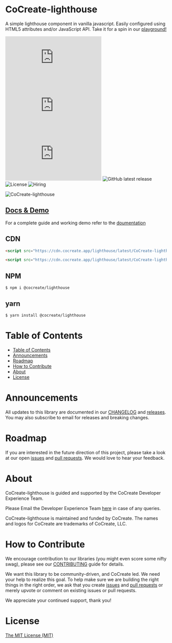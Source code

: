 # CoCreate-lighthouse

A simple lighthouse component in vanilla javascript. Easily configured using HTML5 attributes and/or JavaScript API. Take it for a spin in our [playground!](https://cocreate.app/docs/lighthouse)

![minified](https://img.badgesize.io/https://cdn.cocreate.app/lighthouse/latest/CoCreate-lighthouse.min.js?style=flat-square&label=minified&color=orange)
![gzip](https://img.badgesize.io/https://cdn.cocreate.app/lighthouse/latest/CoCreate-lighthouse.min.js?compression=gzip&style=flat-square&label=gzip&color=yellow)
![brotli](https://img.badgesize.io/https://cdn.cocreate.app/lighthouse/latest/CoCreate-lighthouse.min.js?compression=brotli&style=flat-square&label=brotli)
![GitHub latest release](https://img.shields.io/github/v/release/CoCreate-app/CoCreate-lighthouse?style=flat-square)
![License](https://img.shields.io/github/license/CoCreate-app/CoCreate-lighthouse?style=flat-square)
![Hiring](https://img.shields.io/static/v1?style=flat-square&label=&message=Hiring&color=blueviolet)

![CoCreate-lighthouse](https://cdn.cocreate.app/docs/CoCreate-lighthouse.gif)

## [Docs & Demo](https://cocreate.app/docs/lighthouse)

For a complete guide and working demo refer to the [doumentation](https://cocreate.app/docs/lighthouse)

## CDN

```html
<script src="https://cdn.cocreate.app/lighthouse/latest/CoCreate-lighthouse.min.js"></script>
```

```html
<script src="https://cdn.cocreate.app/lighthouse/latest/CoCreate-lighthouse.min.css"></script>
```

## NPM

```shell
$ npm i @cocreate/lighthouse
```

## yarn

```shell
$ yarn install @cocreate/lighthouse
```

# Table of Contents

- [Table of Contents](#table-of-contents)
- [Announcements](#announcements)
- [Roadmap](#roadmap)
- [How to Contribute](#how-to-contribute)
- [About](#about)
- [License](#license)

<a name="announcements"></a>

# Announcements

All updates to this library are documented in our [CHANGELOG](https://github.com/CoCreate-app/CoCreate-lighthouse/blob/master/CHANGELOG.md) and [releases](https://github.com/CoCreate-app/CoCreate-lighthouse/releases). You may also subscribe to email for releases and breaking changes.

<a name="roadmap"></a>

# Roadmap

If you are interested in the future direction of this project, please take a look at our open [issues](https://github.com/CoCreate-app/CoCreate-lighthouse/issues) and [pull requests](https://github.com/CoCreate-app/CoCreate-lighthouse/pulls). We would love to hear your feedback.

<a name="about"></a>

# About

CoCreate-lighthouse is guided and supported by the CoCreate Developer Experience Team.

Please Email the Developer Experience Team [here](mailto:develop@cocreate.app) in case of any queries.

CoCreate-lighthouse is maintained and funded by CoCreate. The names and logos for CoCreate are trademarks of CoCreate, LLC.

<a name="contribute"></a>

# How to Contribute

We encourage contribution to our libraries (you might even score some nifty swag), please see our [CONTRIBUTING](https://github.com/CoCreate-app/CoCreate-lighthouse/blob/master/CONTRIBUTING.md) guide for details.

We want this library to be community-driven, and CoCreate led. We need your help to realize this goal. To help make sure we are building the right things in the right order, we ask that you create [issues](https://github.com/CoCreate-app/CoCreate-lighthouse/issues) and [pull requests](https://github.com/CoCreate-app/CoCreate-lighthouse/pulls) or merely upvote or comment on existing issues or pull requests.

We appreciate your continued support, thank you!

# License

[The MIT License (MIT)](https://github.com/CoCreate-app/CoCreate-lighthouse/blob/master/LICENSE)
